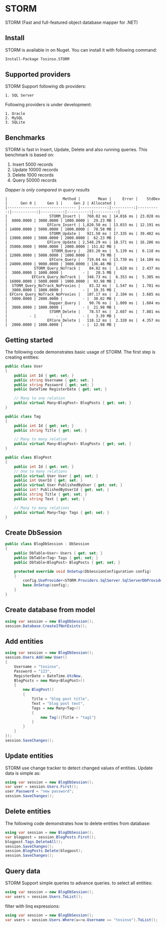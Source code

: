 # STORM
STORM (Fast and full-featured object database mapper for .NET)

## Install
STORM is available in on Nuget. You can install it with following command:

```sh
Install-Package Tosinso.STORM
```

## Supported providers
STORM Support following db providers:

    1. SQL Server

Following providers is under development:

    1. Oracle
    2. MySQL
    3. SQLite

## Benchmarks
STORM is fast in Insert, Update, Delete and also running queries. This benchmark is based on:

1. Insert 5000 records
2. Update 10000 records
3. Delete 1000 records
4. Query 50000 records

<i>Dapper is only compared in query results</i>

```
|                         Method |        Mean |     Error |    StdDev |      Gen 0 |     Gen 1 |     Gen 2 | Allocated |
|------------------------------- |------------:|----------:|----------:|-----------:|----------:|----------:|----------:|
|                   STORM_Insert |   760.02 ms | 14.016 ms | 23.028 ms |  8000.0000 | 3000.0000 | 1000.0000 |  29.23 MB |
|                  EFCore_Insert | 1,820.50 ms | 13.033 ms | 12.191 ms | 14000.0000 | 5000.0000 | 1000.0000 |  78.58 MB |
|                   STORM_Update |   921.50 ms | 17.335 ms | 39.482 ms | 13000.0000 | 5000.0000 | 2000.0000 |  62.23 MB |
|                  EFCore_Update | 2,548.29 ms | 18.371 ms | 16.286 ms | 35000.0000 | 9000.0000 | 2000.0000 | 151.82 MB |
|                    STORM_Query |   283.20 ms |  5.139 ms |  6.118 ms | 12000.0000 | 5000.0000 | 1000.0000 |     79 MB |
|                   EFCore_Query |   719.04 ms | 13.739 ms | 14.109 ms | 24000.0000 | 9000.0000 | 3000.0000 | 136.46 MB |
|            STORM_Query_NoTrack |    84.82 ms |  1.628 ms |  2.437 ms |  3000.0000 | 1000.0000 |         - |   20.5 MB |
|           EFCore_Query_NoTrack |   348.73 ms |  6.353 ms |  5.305 ms | 16000.0000 | 5000.0000 | 1000.0000 |  93.98 MB |
|  STORM_Query_NoTrack_NoProxies |    83.32 ms |  1.547 ms |  1.781 ms |  3000.0000 | 1000.0000 |         - |  19.35 MB |
| EFCore_Query_NoTrack_NoProxies |   107.17 ms |  2.104 ms |  3.685 ms |  5000.0000 | 2000.0000 |         - |  30.02 MB |
|                   Dapper_Query |    90.76 ms |  1.809 ms |  1.604 ms |  3000.0000 | 1000.0000 |         - |  21.98 MB |
|                   STORM_Delete |    78.57 ms |  2.687 ms |  7.881 ms |          - |         - |         - |   3.39 MB |
|                  EFCore_Delete |   118.12 ms |  2.320 ms |  4.357 ms |  2000.0000 | 1000.0000 |         - |  12.98 MB |
```

## Getting started
The following code demonstrates basic usage of STORM. The first step is creating entities:

```cs
public class User
{
	public int Id { get; set; }
	public string Username { get; set; }
	public string Password { get; set; }
	public DateTime RegisterDate { get; set; }

	// Many to one relation
	public virtual Many<BlogPost> BlogPosts { get; set; }
}

public class Tag
{
	public int Id { get; set; }
	public string Title { get; set; }

	// Many to many relation
	public virtual Many<BlogPost> BlogPosts { get; set; }
}

public class BlogPost
{
	public int Id { get; set; }
	// One to many relations
	public virtual User User { get; set; }
	public int UserId { get; set; }
	public virtual User PublishedByUser { get; set; }
	public int? PublishedByUserId { get; set; }
	public string Title { get; set; }
	public string Text { get; set; }

	// Many to many relations
	public virtual Many<Tag> Tags { get; set; }
}
```

## Create DbSession

```cs
public class BlogDbSession : DbSession
{
    public DbTable<User> Users { get; set; }
    public DbTable<Tag> Tags { get; set; }
    public DbTable<BlogPost> BlogPosts { get; set; }

    protected override void OnSetup(DbSessionConfiguration config)
    {
        config.UseProvider<STORM.Providers.SqlServer.SqlServerDbProvider>("Data Source=.;Initial Catalog=BlogDb;Integrated Security=true;MultipleActiveResultSets=True");
        base.OnSetup(config);
    }
}
```

## Create database from model

```cs
using var session = new BlogDbSession();
session.Database.CreateIfNotExists();
```

## Add entities

```cs
using var session = new BlogDbSession();
session.Users.Add(new User()
{
    Username = "tosinso",
    Password = "123",
    RegisterDate = DateTime.UtcNow,
    BlogPosts = new Many<BlogPost>()
    {
        new BlogPost()
        {
            Title = "blog post title",
            Text = "blog post text",
            Tags = new Many<Tag>()
            {
                new Tag(){Title = "tag1"}
            }
        }
    }
});
session.SaveChanges();
```

## Update entities

STORM use change tracker to detect changed values of entities. Update data is simple as:

```cs
using var session = new BlogDbSession();
var user = session.Users.First();
user.Password = "new password";
session.SaveChanges();
```

## Delete entities

The following code demonstrates how to delete entities from database:

```cs
using var session = new BlogDbSession();
var blogpost = session.BlogPosts.First();
blogpost.Tags.DeleteAll();
session.SaveChanges();
session.BlogPosts.Delete(blogpost);
session.SaveChanges();
```

## Query data
STORM Support simple queries to advance queries. to select all entities:

```cs
using var session = new BlogDbSession();
var users = session.Users.ToList();
```

filter with linq expressions:

```cs
using var session = new BlogDbSession();
var users = session.Users.Where(u=>u.Username == "tosinso").ToList();
```

